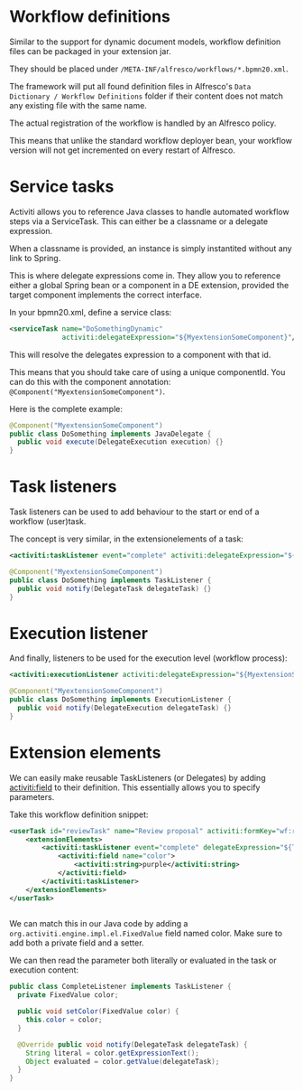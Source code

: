 # Workflow definitions

Similar to the support for dynamic document models, workflow definition files can be packaged in your extension jar.

They should be placed under `/META-INF/alfresco/workflows/*.bpmn20.xml`.

The framework will put all found definition files in Alfresco's `Data Dictionary / Workflow Definitions` folder if their content does not match any existing file with the same name.

The actual registration of the workflow is handled by an Alfresco policy.

This means that unlike the standard workflow deployer bean, your workflow version will not get incremented on every restart of Alfresco.

# Service tasks

Activiti allows you to reference Java classes to handle automated workflow steps via a ServiceTask. This can either be a classname or a delegate expression.

When a classname is provided, an instance is simply instantited without any link to Spring.

This is where delegate expressions come in. They allow you to reference either a global Spring bean or a component in a DE extension, provided the target component implements the correct interface.

In your bpmn20.xml, define a service class:

```xml
<serviceTask name="DoSomethingDynamic" 
             activiti:delegateExpression="${MyextensionSomeComponent}"/>
```

This will resolve the delegates expression to a component with that id.

This means that you should take care of using a unique componentId. You can do this with the component annotation: `@Component("MyextensionSomeComponent")`.

Here is the complete example:

```java
@Component("MyextensionSomeComponent")
public class DoSomething implements JavaDelegate {
  public void execute(DelegateExecution execution) {}
}
```

# Task listeners

Task listeners can be used to add behaviour to the start or end of a workflow (user)task.

The concept is very similar, in the extensionelements of a task:

```xml
<activiti:taskListener event="complete" activiti:delegateExpression="${MyextensionSomeComponent}"/>
```

```java
@Component("MyextensionSomeComponent")
public class DoSomething implements TaskListener {
  public void notify(DelegateTask delegateTask) {}
}
```

# Execution listener

And finally, listeners to be used for the execution level (workflow process):

```xml
<activiti:executionListener activiti:delegateExpression="${MyextensionSomeComponent}" event="end"/>
```

```java
@Component("MyextensionSomeComponent")
public class DoSomething implements ExecutionListener {
  public void notify(DelegateExecution delegateTask) {}
}
```

# Extension elements

We can easily make reusable TaskListeners (or Delegates) by adding <activiti:field> to their definition.
This essentially allows you to specify parameters.

Take this workflow definition snippet:
```xml
<userTask id="reviewTask" name="Review proposal" activiti:formKey="wf:review">
    <extensionElements>
        <activiti:taskListener event="complete" delegateExpression="${TaskCompleteListener}">
            <activiti:field name="color">
                <activiti:string>purple</activiti:string>
            </activiti:field>
        </activiti:taskListener>
    </extensionElements>
</userTask>
 
```

We can match this in our Java code by adding a `org.activiti.engine.impl.el.FixedValue` field named color. Make sure to add both a private field and a setter.

We can then read the parameter both literally or evaluated in the task or execution content:
```java
public class CompleteListener implements TaskListener {
  private FixedValue color;

  public void setColor(FixedValue color) {
    this.color = color;
  }

  @Override public void notify(DelegateTask delegateTask) {
    String literal = color.getExpressionText();
    Object evaluated = color.getValue(delegateTask);
  }
}
```